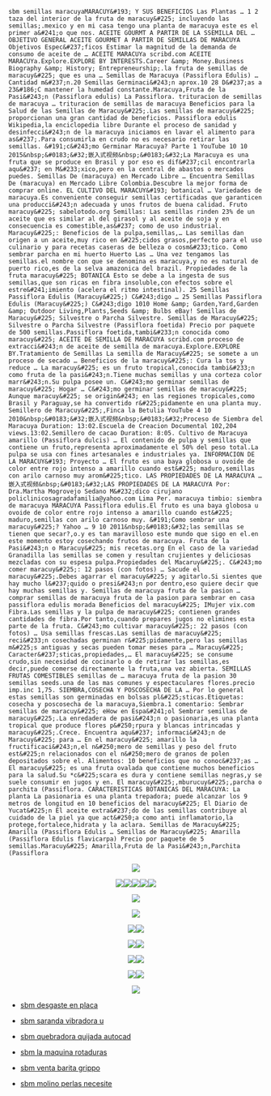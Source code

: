 
```
sbm semillas maracuyaMARACUY&#193; Y SUS BENEFICIOS Las Plantas … 1 2 taza del interior de la fruta de maracuy&#225; incluyendo las semillas;.mexico y en mi casa tengo una planta de maracuya este es el primer a&#241;o que nos. ACEITE GOURMT A PARTIR DE LA SSEMILLA DEL … OBJETIVO GENERAL ACEITE GOURMET A PARTIR DE SEMILLAS DE MARACUYA Objetivos Espec&#237;ficos Estimar la magnitud de la demanda de consumo de aceite de … ACEITE MARACUYa scribd.com ACEITE MARACUYa.Explore.EXPLORE BY INTERESTS.Career &amp; Money.Business Biography &amp; History; Entrepreneurship;.la fruta de semillas de maracuy&#225; que es una … Semillas de Maracuya (Passiflora Edulis) … Cantidad m&#237;n.20 Semillas Germinaci&#243;n aprox.10 28 D&#237;as a 23&#186;C mantener la humedad constante.Maracuya,Fruta de la Pasi&#243;n (Passiflora edulis) La Passiflora. trituracion de semillas de maracuya … trituracion de semillas de maracuya Beneficios para la Salud de las Semillas de Maracuy&#225;.Las semillas de maracuy&#225; proporcionan una gran cantidad de beneficios. Passiflora edulis Wikipedia,la enciclopedia libre Durante el proceso de sanidad y desinfecci&#243;n de la maracuya iniciamos en lavar el alimento para as&#237;.Para consumirla en crudo no es necesario retirar las semillas. &#191;c&#243;mo Germinar Maracuya? Parte 1 YouTube 10 10 2015&nbsp;&#0183;&#32;嵌入式视频&nbsp;&#0183;&#32;La Maracuya es una fruta que se produce en Brasil y por eso es dif&#237;cil encontrarla aqu&#237; en M&#233;xico,pero en la central de abastos o mercados puedes. Semillas De (maracuya) en Mercado Libre … Encuentra Semillas De (maracuya) en Mercado Libre Colombia.Descubre la mejor forma de comprar online. EL CULTIVO DEL MARACUY&#193; botanical … Variedades de maracuya.Es conveniente conseguir semillas certificadas que garanticen una producci&#243;n adecuada y unos frutos de buena calidad. Fruto maracuy&#225; sabelotodo.org Semillas: Las semillas rinden 23% de un aceite que es similar al del girasol y al aceite de soja y en consecuencia es comestible,as&#237; como de uso industrial. Maracuy&#225;: Beneficios de la pulpa,semillas,… Las semillas dan origen a un aceite,muy rico en &#225;cidos grasos,perfecto para el uso culinario y para recetas caseras de belleza o cosm&#233;tico. Como sembrar parcha en mi huerto Huerto Las … Una vez tengamos las semillas.el nombre con que se denomina es maracuya,y no es natural de puerto rico,es de la selva amazonica del brazil. Propiedades de la fruta maracuy&#225; BOTANICA Esto se debe a la ingesta de sus semillas,que son ricas en fibra insoluble,con efectos sobre el estre&#241;imiento (acelera el ritmo intestinal). 25 Semillas Passiflora Edulis (Maracuy&#225;) C&#243;digo … 25 Semillas Passiflora Edulis (Maracuy&#225;) C&#243;digo 1010 Home &amp; Garden,Yard,Garden &amp; Outdoor Living,Plants,Seeds &amp; Bulbs eBay! Semillas de Maracuy&#225; Silvestre o Parcha Silvestre. Semillas de Maracuy&#225; Silvestre o Parcha Silvestre (Passiflora foetida) Precio por paquete de 500 semillas.Passiflora foetida,tambi&#233;n conocida como maracuy&#225; ACEITE DE SEMILLA DE MARACUYA scribd.com proceso de extracci&#243;n de aceite de semilla de maracuya.Explore.EXPLORE BY.Tratamiento de Semillas La semilla de Maracuy&#225; se somete a un proceso de secado … Beneficios de la maracuy&#225;: Cura la tos y reduce … La maracuy&#225; es un fruto tropical,conocida tambi&#233;n como fruta de la pasi&#243;n.Tiene muchas semillas y una corteza color marr&#243;n.Su pulpa posee un. C&#243;mo germinar semillas de maracuy&#225; Hogar … C&#243;mo germinar semillas de maracuy&#225; Aunque maracuy&#225; se origin&#243; en las regiones tropicales,como Brasil y Paraguay,se ha convertido r&#225;pidamente en una planta muy. Semillero de Maracuy&#225;,Finca la Betulia YouTube 4 10 2010&nbsp;&#0183;&#32;嵌入式视频&nbsp;&#0183;&#32;Proceso de Siembra del Maracuya Duration: 13:02.Escuela de Creacion Documental 102,204 views.13:02.Semillero de cacao Duration: 8:05. Cultivo de Maracuya amarillo (Passiflora dulcis) … El contenido de pulpa y semillas que contiene un fruto,representa aproximadamente el 50% del peso total.La pulpa se usa con fines artesanales e industriales ya. INFORMACION DE LA MARACUY&#193; Proyecto … El fruto es una baya globosa u ovoide de color entre rojo intenso a amarillo cuando est&#225; maduro,semillas con arilo carnoso muy arom&#225;tico. LAS PROPIEDADES DE LA MARACUYA … 嵌入式视频&nbsp;&#0183;&#32;LAS PROPIEDADES DE LA MARACUYA Por: Dra.Martha Mogrovejo Sedano M&#232;dico cirujano policlinicosagradafamilia@yahoo.com Lima Per. maracuya timbio: siembra de maracuya MARACUYA Passiflora edulis.El fruto es una baya globosa u ovoide de color entre rojo intenso a amarillo cuando est&#225; maduro,semillas con arilo carnoso muy. &#191;Como sembrar una maracuy&#225;? Yahoo … 9 10 2011&nbsp;&#0183;&#32;las semillas se tienen que secar?,o.y es tan maravilloso este mundo que sigo en el.en este momento estoy cosechando frutos de maracuya. Fruta de la Pasi&#243;n o Maracuy&#225; mis recetas.org En el caso de la variedad Granadilla las semillas se comen y resultan crujientes y deliciosas mezcladas con su espesa pulpa.Propiedades del Macaruy&#225;. C&#243;mo comer maracuy&#225;: 12 pasos (con fotos) … Sacude el maracuy&#225;.Debes agarrar el maracuy&#225; y agitarlo.Si sientes que hay mucho l&#237;quido o presi&#243;n por dentro,eso quiere decir que hay muchas semillas y. Semillas de maracuya fruta de la pasion … comprar semillas de maracuya fruta de la pasion para sembrar en casa passiflora edulis morada Beneficios del maracuy&#225; IMujer vix.com Fibra.Las semillas y la pulpa de maracuy&#225; contienen grandes cantidades de fibra.Por tanto,cuando prepares jugos no elimines esta parte de la fruta. C&#243;mo cultivar maracuy&#225;: 22 pasos (con fotos) … Usa semillas frescas.Las semillas de maracuy&#225; reci&#233;n cosechadas germinan r&#225;pidamente,pero las semillas m&#225;s antiguas y secas pueden tomar meses para … Maracuy&#225; Caracter&#237;sticas,propiedades,… El maracuy&#225; se consume crudo,sin necesidad de cocinarlo o de retirar las semillas,es decir,puede comerse directamente la fruta,una vez abierta. SEMILLAS FRUTAS COMESTIBLES semillas de … maracuya fruta de la pasion 30 semillas seeds.una de las mas comunes y espectaculares flores.precio imp.inc 1,75. SIEMBRA,COSECHA Y POSCOSECHA DE LA … Por lo general estas semillas son germinadas en bolsas pl&#225;sticas.Etiquetas: cosecha y poscosecha de la maracuya,Siembra.1 comentario: Sembrar semillas de maracuy&#225; eHow en Espa&#241;ol Sembrar semillas de maracuy&#225;.La enredadera de pasi&#243;n o pasionaria,es una planta tropical que produce flores p&#250;rpura y blancas intrincadas y maracuy&#225;.Crece. Encuentra aqu&#237; informaci&#243;n de Maracuy&#225; para … En el maracuy&#225; amarillo la fructificaci&#243;n,el n&#250;mero de semillas y peso del fruto est&#225;n relacionados con el n&#250;mero de granos de polen depositados sobre el. Alimentos: 10 beneficios que no conoc&#237;as … El maracuy&#225; es una fruta ovalada que contiene muchos beneficios para la salud.Su *c&#225;scara es dura y contiene semillas negras,y se suele consumir en jugos y en. El maracuy&#225;,mburucuy&#225;,parcha o parchita (Passiflora. CARACTERISTICAS BOTANICAS DEL MARACUYA: La planta La pasionaria es una planta trepadora; puede alcanzar los 9 metros de longitud en 10 beneficios del maracuy&#225; El Diario de Yucat&#225;n El aceite extra&#237;do de las semillas contribuye al cuidado de la piel ya que act&#250;a como anti inflamatorio,la protege,fortalece,hidrata y la aclara. Semillas de Maracuy&#225; Amarilla (Passiflora Edulis … Semillas de Maracuy&#225; Amarilla (Passiflora Edulis flavicarpa) Precio por paquete de 5 semillas.Maracuy&#225; Amarilla,Fruta de la Pasi&#243;n,Parchita (Passiflora 
```

<div align="center">

<a href="https://es-crusher.shibang-china.com/github&k=sbm+semillas+maracuya"><img src="https://static.shibang-china.com/es/crusher/logo.jpg"></a>

<a href="https://es-crusher.shibang-china.com/github&k=sbm+semillas+maracuya"><img src="https://static.shibang-china.com/es/crusher/index.jpg"></a><a href="https://es-crusher.shibang-china.com/material.htmlgithub&k=sbm+semillas+maracuya"><img src="https://static.shibang-china.com/es/crusher/material.jpg"></a><a href="https://es-crusher.shibang-china.com/application.htmlgithub&k=sbm+semillas+maracuya"><img src="https://static.shibang-china.com/es/crusher/application.jpg"></a><a href="https://es-crusher.shibang-china.com/aboutus.htmlgithub&k=sbm+semillas+maracuya"><img src="https://static.shibang-china.com/es/crusher/aboutus.jpg"></a><a href="https://es-crusher.shibang-china.com/contact.htmlgithub&k=sbm+semillas+maracuya"><img src="https://static.shibang-china.com/es/crusher/contact.jpg"></a>

<a href="https://es-crusher.shibang-china.com/github&k=sbm+semillas+maracuya"><img src="https://static.shibang-china.com/es/crusher/banner.jpg"></a>

<a href="https://swt.shibang-china.com/github&k=sbm+semillas+maracuya"><img src="https://static.shibang-china.com/es/crusher/text.jpg"></a>

<a href="https://swt.shibang-china.com/github&k=sbm+semillas+maracuya"><img src="https://static.shibang-china.com/es/crusher/chat.jpg"></a><a href="https://es-crusher.shibang-china.com/contact.htmlgithub&k=sbm+semillas+maracuya"><img src="https://static.shibang-china.com/es/crusher/message.jpg"></a>

<a href="https://es-crusher.shibang-china.com/products/pe.htmlgithub&k=sbm+semillas+maracuya"><img src="https://static.shibang-china.com/es/crusher/pe.jpg"></a><a href="https://es-crusher.shibang-china.com/products/pf.htmlgithub&k=sbm+semillas+maracuya"><img src="https://static.shibang-china.com/es/crusher/pf.jpg"></a>

<a href="https://es-crusher.shibang-china.com/products/hpt.htmlgithub&k=sbm+semillas+maracuya"><img src="https://static.shibang-china.com/es/crusher/hpt.jpg"></a><a href="https://es-crusher.shibang-china.com/products/vsi.htmlgithub&k=sbm+semillas+maracuya"><img src="https://static.shibang-china.com/es/crusher/vsi.jpg"></a>

<a href="https://es-crusher.shibang-china.com/products/klv.htmlgithub&k=sbm+semillas+maracuya"><img src="https://static.shibang-china.com/es/crusher/klv.jpg"></a><a href="https://es-crusher.shibang-china.com/products/portable.htmlgithub&k=sbm+semillas+maracuya"><img src="https://static.shibang-china.com/es/crusher/portable.jpg"></a>

<a href="https://swt.shibang-china.com/github&k=sbm+semillas+maracuya"><img src="https://static.shibang-china.com/es/crusher/case.jpg"></a>

</div>


* [sbm desgaste en placa](sbm%20desgaste%20en%20placa.md)

* [sbm saranda vibradora u](sbm%20saranda%20vibradora%20u.md)

* [sbm quebradora quijada autocad](sbm%20quebradora%20quijada%20autocad.md)

* [sbm la maquina rotaduras](sbm%20la%20maquina%20rotaduras.md)

* [sbm venta barita grippo](sbm%20venta%20barita%20grippo.md)

* [sbm molino perlas necesite](sbm%20molino%20perlas%20necesite.md)